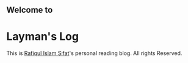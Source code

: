 ## Welcome to
# Layman's Log
This is [Rafiqul Islam Sifat](github.com/wrislab)'s personal reading blog. All rights Reserved.
